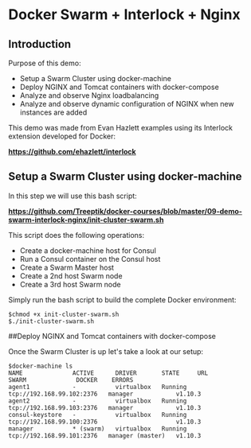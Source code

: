 # Docker Swarm + Interlock + Nginx

## Introduction

Purpose of this demo:

* Setup a Swarm Cluster using docker-machine
* Deploy NGINX and Tomcat containers with docker-compose
* Analyze and observe Nginx loadbalancing
* Analyze and observe dynamic configuration of NGINX when new instances are added

This demo was made from Evan Hazlett examples using its Interlock extension developed for Docker:

**https://github.com/ehazlett/interlock**

## Setup a Swarm Cluster using docker-machine

In this step we will use this bash script:

**https://github.com/Treeptik/docker-courses/blob/master/09-demo-swarm-interlock-nginx/init-cluster-swarm.sh**

This script does the following operations:

- Create a docker-machine host for Consul
- Run a Consul container on the Consul host
- Create a Swarm Master host
- Create a 2nd host Swarm node
- Create a 3rd host Swarm node


Simply run the bash script to build the complete Docker environment:

```{r, engine='bash', count_lines}
$chmod +x init-cluster-swarm.sh
$./init-cluster-swarm.sh
```
##Deploy NGINX and Tomcat containers with docker-compose

Once the Swarm Cluster is up let's take a look at our setup:

```{r, engine='bash', count_lines}
$docker-machine ls
NAME              ACTIVE      DRIVER       STATE     URL                         SWARM              DOCKER    ERRORS
agent1            -           virtualbox   Running   tcp://192.168.99.102:2376   manager            v1.10.3   
agent2            -           virtualbox   Running   tcp://192.168.99.103:2376   manager            v1.10.3   
consul-keystore   -           virtualbox   Running   tcp://192.168.99.100:2376                      v1.10.3   
manager           * (swarm)   virtualbox   Running   tcp://192.168.99.101:2376   manager (master)   v1.10.3
```